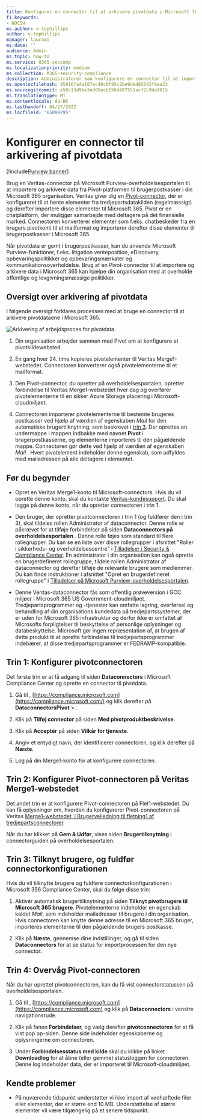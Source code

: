 ```yaml
---
title: Konfigurer en connector til at arkivere pivotdata i Microsoft 365
f1.keywords:
- NOCSH
ms.author: v-tophillips
author: v-tophillips
manager: laurawi
ms.date: ''
audience: Admin
ms.topic: how-to
ms.service: O365-seccomp
ms.localizationpriority: medium
ms.collection: M365-security-compliance
description: Administratorer kan konfigurere en connector til at importere og arkivere pivotdata fra Veritas i Microsoft 365. Med denne connector kan du arkivere data fra tredjepartsdatakilder i Microsoft 365 så du kan bruge funktioner til overholdelse af angivne standarder, f.eks. juridisk bevarelse, indholdssøgning og opbevaringspolitikker til at administrere din organisations tredjepartsdata.
ms.openlocfilehash: 45916fa4a107ec40c0f95c2be9ded85643f6ea23
ms.sourcegitcommit: e50c13d9be3ed05ecb156d497551acf2c9da9015
ms.translationtype: MT
ms.contentlocale: da-DK
ms.lasthandoff: 04/27/2022
ms.locfileid: "65099295"
---
```

# <a name="set-up-a-connector-to-archive-pivot-data"></a>Konfigurer en connector til arkivering af pivotdata

[!include[Purview banner](../includes/purview-rebrand-banner.md)]

Brug en Veritas-connector på Microsoft Purview-overholdelsesportalen til at importere og arkivere data fra Pivot-platformen til brugerpostkasser i din Microsoft 365 organisation. Veritas giver dig en [Pivot-connector](https://globanet.com/pivot/), der er konfigureret til at hente elementer fra tredjepartsdatakilden (regelmæssigt) og derefter importere disse elementer til Microsoft 365. Pivot er en chatplatform, der muliggør samarbejde med deltagere på det finansielle marked. Connectoren konverterer elementer som f.eks. chatbeskeder fra en brugers pivotkonti til et mailformat og importerer derefter disse elementer til brugerpostkasser i Microsoft 365.

Når pivotdata er gemt i brugerpostkasser, kan du anvende Microsoft Purview-funktioner, f.eks. litigation venteposition, eDiscovery, opbevaringspolitikker og opbevaringsmærkater og kommunikationsoverholdelse. Brug af en Pivot-connector til at importere og arkivere data i Microsoft 365 kan hjælpe din organisation med at overholde offentlige og lovgivningsmæssige politikker.

## <a name="overview-of-archiving-pivot-data"></a>Oversigt over arkivering af pivotdata

I følgende oversigt forklares processen med at bruge en connector til at arkivere pivotdataene i Microsoft 365.

![Arkivering af arbejdsproces for pivotdata.](../media/PivotConnectorWorkflow.png)

1. Din organisation arbejder sammen med Pivot om at konfigurere et pivotkildewebsted.

2. En gang hver 24. time kopieres pivotelementer til Veritas Merge1-webstedet. Connectoren konverterer også pivotelementerne til et mailformat.

3. Den Pivot-connector, du opretter på overholdelsesportalen, opretter forbindelse til Veritas Merge1-webstedet hver dag og overfører pivotelementerne til en sikker Azure Storage placering i Microsoft-cloudmiljøet.

4. Connectoren importerer pivotelementerne til bestemte brugeres postkasser ved hjælp af værdien af egenskaben *Mail* for den automatiske brugertilknytning, som beskrevet i [trin 3](#step-3-map-users-and-complete-the-connector-setup). Der oprettes en undermappe i mappen Indbakke med navnet **Pivot** i brugerpostkasserne, og elementerne importeres til den pågældende mappe. Connectoren gør dette ved hjælp af værdien af egenskaben *Mail* . Hvert pivotelement indeholder denne egenskab, som udfyldes med mailadressen på alle deltagere i elementet.

## <a name="before-you-begin"></a>Før du begynder

- Opret en Veritas Merge1-konto til Microsoft-connectors. Hvis du vil oprette denne konto, skal du kontakte [Veritas-kundesupport](https://www.veritas.com/content/support/). Du skal logge på denne konto, når du opretter connectoren i trin 1.

- Den bruger, der opretter pivotconnectoren i trin 1 (og fuldfører den i trin 3), skal tildeles rollen Administrator af dataconnector. Denne rolle er påkrævet for at tilføje forbindelser på siden **Dataconnectors på overholdelsesportalen** . Denne rolle føjes som standard til flere rollegrupper. Du kan se en liste over disse rollegrupper i afsnittet "Roller i sikkerheds- og overholdelsescentre" i [Tilladelser i Security & Compliance Center](../security/office-365-security/permissions-in-the-security-and-compliance-center.md#roles-in-the-security--compliance-center). En administrator i din organisation kan også oprette en brugerdefineret rollegruppe, tildele rollen Administrator af dataconnector og derefter tilføje de relevante brugere som medlemmer. Du kan finde instruktioner i afsnittet "Opret en brugerdefineret rollegruppe" i [Tilladelser på Microsoft Purview-overholdelsesportalen](microsoft-365-compliance-center-permissions.md#create-a-custom-role-group).

- Denne Veritas-dataconnector fås som offentlig prøveversion i GCC miljøer i Microsoft 365 US Government-cloudmiljøet. Tredjepartsprogrammer og -tjenester kan omfatte lagring, overførsel og behandling af din organisations kundedata på tredjepartssystemer, der er uden for Microsoft 365 infrastruktur og derfor ikke er omfattet af Microsofts forpligtelser til beskyttelse af personlige oplysninger og databeskyttelse. Microsoft gør ingen repræsentation af, at brugen af dette produkt til at oprette forbindelse til tredjepartsprogrammer indebærer, at disse tredjepartsprogrammer er FEDRAMP-kompatible.

## <a name="step-1-set-up-the-pivot-connector"></a>Trin 1: Konfigurer pivotconnectoren

Det første trin er at få adgang til siden **Dataconnectors** i Microsoft Compliance Center og oprette en connector til pivotdata.

1. Gå til , [https://compliance.microsoft.com](https://compliance.microsoft.com/) og klik derefter på **DataconnectorsPivot** > .

2. Klik på **Tilføj connector** på siden **Med pivotproduktbeskrivelse**.

3. Klik på **Acceptér** på siden **Vilkår for tjeneste**.

4. Angiv et entydigt navn, der identificerer connectoren, og klik derefter på **Næste**.

5. Log på din Merge1-konto for at konfigurere connectoren.

## <a name="step-2-configure-the-pivot-connector-on-the-veritas-merge1-site"></a>Trin 2: Konfigurer Pivot-connectoren på Veritas Merge1-webstedet

Det andet trin er at konfigurere Pivot-connectoren på Flet1-webstedet. Du kan få oplysninger om, hvordan du konfigurerer Pivot-connectoren på Veritas [Merge1-webstedet, i Brugervejledning til fletning1 af tredjepartsconnectorer](https://docs.ms.merge1.globanetportal.com/Merge1%20Third-Party%20Connectors%20Pivot%20User%20Guide%20.pdf).

Når du har klikket på **Gem & Udfør**, vises siden **Brugertilknytning** i connectorguiden på overholdelsesportalen.

## <a name="step-3-map-users-and-complete-the-connector-setup"></a>Trin 3: Tilknyt brugere, og fuldfør connectorkonfigurationen

Hvis du vil tilknytte brugere og fuldføre connectorkonfigurationen i Microsoft 356 Compliance Center, skal du følge disse trin:

1. Aktivér automatisk brugertilknytning på siden **Tilknyt pivotbrugere til Microsoft 365 brugere**. Pivotelementerne indeholder en egenskab kaldet *Mail*, som indeholder mailadresser til brugere i din organisation. Hvis connectoren kan knytte denne adresse til en Microsoft 365 bruger, importeres elementerne til den pågældende brugers postkasse.

2. Klik på **Næste**, gennemse dine indstillinger, og gå til siden **Dataconnectors** for at se status for importprocessen for den nye connector.

## <a name="step-4-monitor-the-pivot-connector"></a>Trin 4: Overvåg Pivot-connectoren

Når du har oprettet pivotconnectoren, kan du få vist connectorstatussen på overholdelsesportalen.

1. Gå til , [https://compliance.microsoft.com](https://compliance.microsoft.com) og klik på **Dataconnectors** i venstre navigationsrude.

2. Klik på fanen **Forbindelser,** og vælg derefter **pivotconnectoren** for at få vist pop op-siden. Denne side indeholder egenskaberne og oplysningerne om connectoren.

3. Under **Forbindelsesstatus med kilde** skal du klikke på linket **Downloadlog** for at åbne (eller gemme) statusloggen for connectoren. Denne log indeholder data, der er importeret til Microsoft-cloudmiljøet.

## <a name="known-issues"></a>Kendte problemer

- På nuværende tidspunkt understøtter vi ikke import af vedhæftede filer eller elementer, der er større end 10 MB. Understøttelse af større elementer vil være tilgængelig på et senere tidspunkt.